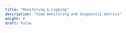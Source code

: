 ```yaml
---
title: "Monitoring & Logging"
description: "View monitoring and diagnostic metrics"
weight: 9
draft: false
---
```

